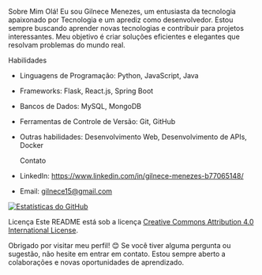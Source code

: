    Sobre Mim
Olá! Eu sou Gilnece Menezes, um entusiasta da tecnologia apaixonado por Tecnologia e um aprediz como desenvolvedor. Estou sempre buscando aprender novas tecnologias e contribuir para projetos interessantes. Meu objetivo é criar soluções eficientes e elegantes que resolvam problemas do mundo real.

   Habilidades
- Linguagens de Programação: Python, JavaScript, Java
- Frameworks: Flask, React.js, Spring Boot
- Bancos de Dados: MySQL, MongoDB
- Ferramentas de Controle de Versão: Git, GitHub
- Outras habilidades: Desenvolvimento Web, Desenvolvimento de APIs, Docker


   Contato
- LinkedIn: https://www.linkedin.com/in/gilnece-menezes-b77065148/
- Email: gilnece15@gmail.com

   
[![Estatísticas do GitHub](https://github-readme-stats.vercel.app/api?username=Gilnece)](https://github.com/Gilnece/github-readme-stats)

   Licença
Este README está sob a licença [Creative Commons Attribution 4.0 International License](https://creativecommons.org/licenses/by/4.0/).

   Obrigado por visitar meu perfil! 😊
Se você tiver alguma pergunta ou sugestão, não hesite em entrar em contato. Estou sempre aberto a colaborações e novas oportunidades de aprendizado.
